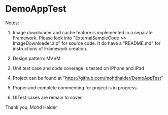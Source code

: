 # DemoAppTest

Notes:

1. Image downloader and cache feature is implemented in a separate Framework. Please look into "ExternalSampleCode >> ImageDownloader.zip" for source code.
It do have a "README.md" for instructions of Framework creation.

2. Design pattern: MVVM

3. Unit test case and code coverage is tested on iPhone and iPad

4. Project can be found at "https://github.com/mohdhaider/DemoAppTest"

5. Proper and complete commenting for project is in progress.

6. UITest cases are remain to cover.



Thank you,
Mohd Haider    
